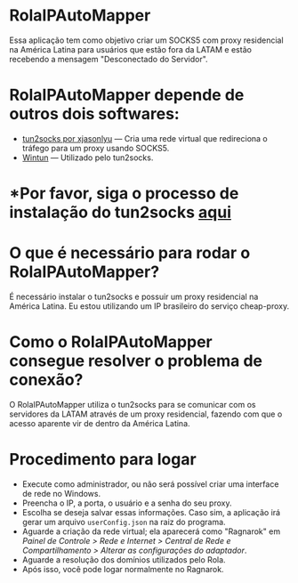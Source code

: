# RolaIPAutoMapper

Essa aplicação tem como objetivo criar um SOCKS5 com proxy residencial na América Latina para usuários que estão fora da LATAM e estão recebendo a mensagem "Desconectado do Servidor".

# RolaIPAutoMapper depende de outros dois softwares:

- [tun2socks por xjasonlyu](https://github.com/xjasonlyu/tun2socks) — Cria uma rede virtual que redireciona o tráfego para um proxy usando SOCKS5.  
- [Wintun](https://www.wintun.net/) — Utilizado pelo tun2socks.

# *Por favor, siga o processo de instalação do tun2socks [aqui](https://github.com/xjasonlyu/tun2socks/wiki/Examples)

# O que é necessário para rodar o RolaIPAutoMapper?

É necessário instalar o tun2socks e possuir um proxy residencial na América Latina. Eu estou utilizando um IP brasileiro do serviço cheap-proxy.

# Como o RolaIPAutoMapper consegue resolver o problema de conexão?

O RolaIPAutoMapper utiliza o tun2socks para se comunicar com os servidores da LATAM através de um proxy residencial, fazendo com que o acesso aparente vir de dentro da América Latina.

# Procedimento para logar

- Execute como administrador, ou não será possível criar uma interface de rede no Windows.
- Preencha o IP, a porta, o usuário e a senha do seu proxy.
- Escolha se deseja salvar essas informações. Caso sim, a aplicação irá gerar um arquivo `userConfig.json` na raiz do programa.
- Aguarde a criação da rede virtual; ela aparecerá como "Ragnarok" em *Painel de Controle > Rede e Internet > Central de Rede e Compartilhamento > Alterar as configurações do adaptador*.
- Aguarde a resolução dos domínios utilizados pelo Rola.
- Após isso, você pode logar normalmente no Ragnarok.
